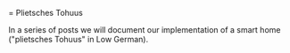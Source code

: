= Plietsches Tohuus

In a series of posts we will document our implementation of a smart home ("plietsches Tohuus" in Low German).
